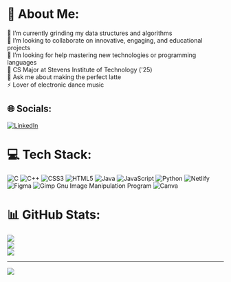 # 💫 About Me:
🔭 I’m currently grinding my data structures and algorithms<br>👯 I’m looking to collaborate on innovative, engaging, and educational projects<br>🤝 I’m looking for help mastering new technologies or programming languages<br>🌱 CS Major at Stevens Institute of Technology ('25)<br>💬 Ask me about making the perfect latte<br>⚡ Lover of electronic dance music


## 🌐 Socials:
[![LinkedIn](https://img.shields.io/badge/LinkedIn-%230077B5.svg?logo=linkedin&logoColor=white)](https://linkedin.com/in/https://www.linkedin.com/in/andrew-krasinski-407a43224/) 

# 💻 Tech Stack:
![C](https://img.shields.io/badge/c-%2300599C.svg?style=for-the-badge&logo=c&logoColor=white) ![C++](https://img.shields.io/badge/c++-%2300599C.svg?style=for-the-badge&logo=c%2B%2B&logoColor=white) ![CSS3](https://img.shields.io/badge/css3-%231572B6.svg?style=for-the-badge&logo=css3&logoColor=white) ![HTML5](https://img.shields.io/badge/html5-%23E34F26.svg?style=for-the-badge&logo=html5&logoColor=white) ![Java](https://img.shields.io/badge/java-%23ED8B00.svg?style=for-the-badge&logo=java&logoColor=white) ![JavaScript](https://img.shields.io/badge/javascript-%23323330.svg?style=for-the-badge&logo=javascript&logoColor=%23F7DF1E) ![Python](https://img.shields.io/badge/python-3670A0?style=for-the-badge&logo=python&logoColor=ffdd54) ![Netlify](https://img.shields.io/badge/netlify-%23000000.svg?style=for-the-badge&logo=netlify&logoColor=#00C7B7) 	![Figma](https://img.shields.io/badge/figma-%23F24E1E.svg?style=for-the-badge&logo=figma&logoColor=white) ![Gimp Gnu Image Manipulation Program](https://img.shields.io/badge/Gimp-657D8B?style=for-the-badge&logo=gimp&logoColor=FFFFFF) ![Canva](https://img.shields.io/badge/Canva-%2300C4CC.svg?style=for-the-badge&logo=Canva&logoColor=white)
# 📊 GitHub Stats:
![](https://github-readme-stats.vercel.app/api?username=andrewkrasinski&theme=dark&hide_border=false&include_all_commits=false&count_private=false)<br/>
![](https://github-readme-streak-stats.herokuapp.com/?user=andrewkrasinski&theme=dark&hide_border=false)<br/>
![](https://github-readme-stats.vercel.app/api/top-langs/?username=andrewkrasinski&theme=dark&hide_border=false&include_all_commits=false&count_private=false&layout=compact)

---
[![](https://visitcount.itsvg.in/api?id=andrewkrasinski&icon=0&color=0)](https://visitcount.itsvg.in)

<!-- Proudly created with GPRM ( https://gprm.itsvg.in ) -->
